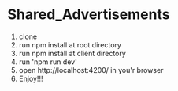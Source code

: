 # Shared_Advertisements

1. clone
2. run npm install at root directory
3. run npm install at client directory
4. run 'npm run dev'
5. open http://localhost:4200/ in you'r browser
6. Enjoy!!!

